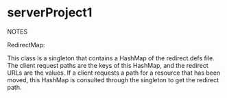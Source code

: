 # serverProject1

NOTES

RedirectMap:

This class is a singleton that contains a HashMap of the redirect.defs file.
The client request paths are the keys of this HashMap, and the redirect URLs are the values.
If a client requests a path for a resource that has been moved, this HashMap is consulted
through the singleton to get the redirect path.